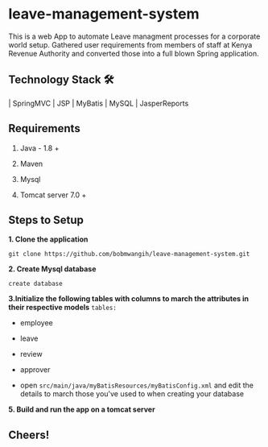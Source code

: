 # leave-management-system
This is a web App to automate Leave managment processes for a corporate world setup. Gathered user requirements from members of staff at Kenya Revenue Authority and converted those into a full blown Spring application.

## Technology Stack 🛠

| SpringMVC 
| JSP 
| MyBatis
| MySQL
| JasperReports

## Requirements

1. Java - 1.8 +

2. Maven 

3. Mysql 

4. Tomcat server 7.0 +

## Steps to Setup

**1. Clone the application**

`git clone https://github.com/bobmwangih/leave-management-system.git`

**2. Create Mysql database**

`create database `

**3.Initialize the following tables with columns to march the attributes in their respective models**
` tables: `
+ employee
+ leave
+ review
+ approver

+ open `src/main/java/myBatisResources/myBatisConfig.xml` and edit the details to march those you've used to when creating your database

**5. Build and run the app on a tomcat server**

## Cheers!
